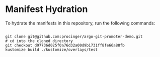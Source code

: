 
# Manifest Hydration

To hydrate the manifests in this repository, run the following commands:

```shell

git clone git@github.com:procinger/argo-git-promoter-demo.git
# cd into the cloned directory
git checkout d97736d025f0a76d32a00d9b1731ff8fe66a88fb
kustomize build ./kustomize/overlays/test
```